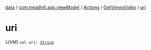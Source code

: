 [data](../../../index.md) / [com.treadhill.app.viewModel](../../index.md) / [Actions](../index.md) / [GetVimeoVideo](index.md) / [uri](./uri.md)

# uri

(JVM) `val uri: `[`String`](https://kotlinlang.org/api/latest/jvm/stdlib/kotlin/-string/index.html)